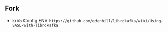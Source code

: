 ## Fork 


* krb5 Config ENV `https://github.com/edenhill/librdkafka/wiki/Using-SASL-with-librdkafka`